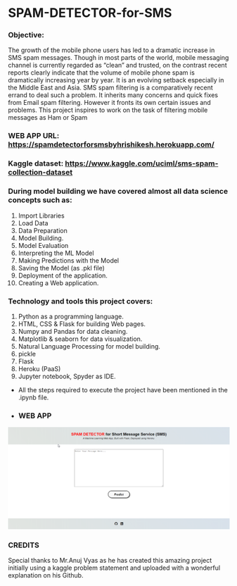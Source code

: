 # SPAM-DETECTOR-for-SMS

### Objective:
The growth of the mobile phone users has led to a dramatic increase in SMS spam messages. Though in most parts of the world, mobile messaging channel is currently regarded as “clean” and trusted, on the contrast recent reports clearly indicate that the volume of mobile phone spam is dramatically increasing year by year. It is an evolving setback especially in the Middle East and Asia. SMS spam filtering is a comparatively recent errand to deal such a problem. It inherits many concerns and quick fixes from Email spam filtering. However it fronts its own certain issues and problems. This project inspires to work on the task of filtering mobile messages as Ham or Spam

### WEB APP URL: https://spamdetectorforsmsbyhrishikesh.herokuapp.com/
### Kaggle dataset: https://www.kaggle.com/uciml/sms-spam-collection-dataset

### During model building we have covered almost all data science concepts such as:
1. Import Libraries
2. Load Data
3. Data Preparation
4. Model Building.
5. Model Evaluation
6. Interpreting the ML Model
7. Making Predictions with the Model
8. Saving the Model (as .pkl file)
9. Deployment of the application.
10. Creating a Web application.
### Technology and tools this project covers:
1. Python as a programming language.
2. HTML, CSS & Flask for building Web pages.
3. Numpy and Pandas for data cleaning.
4. Matplotlib & seaborn for data visualization.
5. Natural Language Processing for model building.
6. pickle 
7. Flask 
8. Heroku (PaaS)
9. Jupyter notebook, Spyder as IDE.
* All the steps required to execute the project have been mentioned in the .ipynb file.
* ### WEB APP
![](IMG.png)
### CREDITS
Special thanks to Mr.Anuj Vyas as he has created this amazing project initially using a kaggle problem statement and uploaded with a wonderful explanation on his Github.
